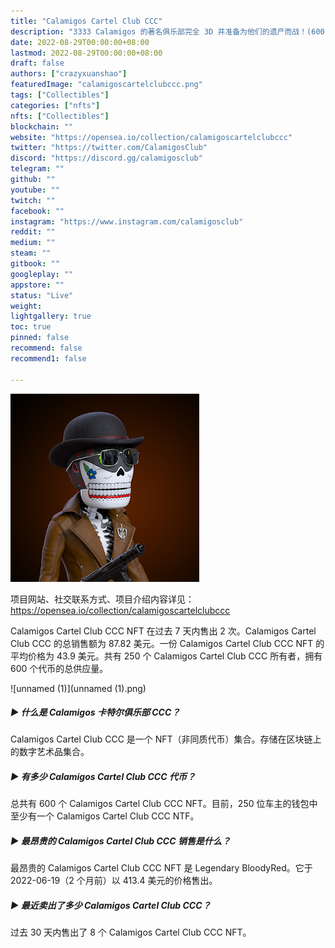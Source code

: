 ```yaml
---
title: "Calamigos Cartel Club CCC"
description: "3333 Calamigos 的著名俱乐部完全 3D 并准备为他们的遗产而战！(600 OG CALAMIGOS) 售罄！"
date: 2022-08-29T00:00:00+08:00
lastmod: 2022-08-29T00:00:00+08:00
draft: false
authors: ["crazyxuanshao"]
featuredImage: "calamigoscartelclubccc.png"
tags: ["Collectibles"]
categories: ["nfts"]
nfts: ["Collectibles"]
blockchain: ""
website: "https://opensea.io/collection/calamigoscartelclubccc"
twitter: "https://twitter.com/CalamigosClub"
discord: "https://discord.gg/calamigosclub"
telegram: ""
github: ""
youtube: ""
twitch: ""
facebook: ""
instagram: "https://www.instagram.com/calamigosclub"
reddit: ""
medium: ""
steam: ""
gitbook: ""
googleplay: ""
appstore: ""
status: "Live"
weight: 
lightgallery: true
toc: true
pinned: false
recommend: false
recommend1: false

---
```


![unnamed](unnamed.png)

项目网站、社交联系方式、项目介绍内容详见：https://opensea.io/collection/calamigoscartelclubccc

Calamigos Cartel Club CCC NFT 在过去 7 天内售出 2 次。Calamigos Cartel Club CCC 的总销售额为 87.82 美元。一份 Calamigos Cartel Club CCC NFT 的平均价格为 43.9 美元。共有 250 个 Calamigos Cartel Club CCC 所有者，拥有 600 个代币的总供应量。

![unnamed (1)](unnamed (1).png)

##### ▶ 什么是 Calamigos 卡特尔俱乐部 CCC？

Calamigos Cartel Club CCC 是一个 NFT（非同质代币）集合。存储在区块链上的数字艺术品集合。

##### ▶ 有多少 Calamigos Cartel Club CCC 代币？

总共有 600 个 Calamigos Cartel Club CCC NFT。目前，250 位车主的钱包中至少有一个 Calamigos Cartel Club CCC NTF。

##### ▶ 最昂贵的 Calamigos Cartel Club CCC 销售是什么？

最昂贵的 Calamigos Cartel Club CCC NFT 是 Legendary BloodyRed。它于 2022-06-19（2 个月前）以 413.4 美元的价格售出。

##### ▶ 最近卖出了多少 Calamigos Cartel Club CCC？

过去 30 天内售出了 8 个 Calamigos Cartel Club CCC NFT。